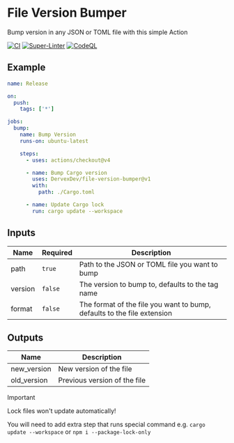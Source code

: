 # File Version Bumper

Bump version in any JSON or TOML file with this simple Action

[![CI](https://github.com/dervexdev/file-version-bumper/actions/workflows/ci.yml/badge.svg)](https://github.com/dervexdev/file-version-bumper/actions/workflows/ci.yml)
[![Super-Linter](https://github.com/dervexdev/file-version-bumper/actions/workflows/linter.yml/badge.svg)](https://github.com/dervexdev/file-version-bumper/actions/workflows/linter.yml)
[![CodeQL](https://github.com/dervexdev/file-version-bumper/actions/workflows/codeql.yml/badge.svg)](https://github.com/dervexdev/file-version-bumper/actions/workflows/codeql.yml)

## Example

```yaml
name: Release

on:
  push:
    tags: ['*']

jobs:
  bump:
    name: Bump Version
    runs-on: ubuntu-latest

    steps:
      - uses: actions/checkout@v4

      - name: Bump Cargo version
        uses: DervexDev/file-version-bumper@v1
        with:
          path: ./Cargo.toml

      - name: Update Cargo lock
        run: cargo update --workspace
```

## Inputs

| Name    | Required | Description                                                             |
| ------- | -------- | ----------------------------------------------------------------------- |
| path    | `true`   | Path to the JSON or TOML file you want to bump                          |
| version | `false`  | The version to bump to, defaults to the tag name                        |
| format  | `false`  | The format of the file you want to bump, defaults to the file extension |

## Outputs

| Name        | Description                  |
| ----------- | ---------------------------- |
| new_version | New version of the file      |
| old_version | Previous version of the file |

> [!IMPORTANT]
>
> Lock files won't update automatically!
>
> You will need to add extra step that runs special command e.g.
> `cargo update --workspace` or `npm i --package-lock-only`
